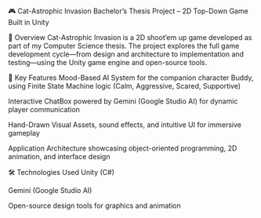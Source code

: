 🎮 Cat-Astrophic Invasion
Bachelor’s Thesis Project – 2D Top-Down Game Built in Unity

📌 Overview
Cat-Astrophic Invasion is a 2D shoot’em up game developed as part of my Computer Science thesis. The project explores the full game development cycle—from design and architecture to implementation and testing—using the Unity game engine and open-source tools.

🧠 Key Features
Mood-Based AI System for the companion character Buddy, using Finite State Machine logic (Calm, Aggressive, Scared, Supportive)

Interactive ChatBox powered by Gemini (Google Studio AI) for dynamic player communication

Hand-Drawn Visual Assets, sound effects, and intuitive UI for immersive gameplay

Application Architecture showcasing object-oriented programming, 2D animation, and interface design

🛠 Technologies Used
Unity (C#)

Gemini (Google Studio AI)

Open-source design tools for graphics and animation
